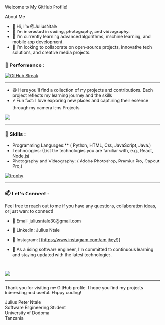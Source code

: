 Welcome to My GitHub Profile!

About Me

- 👋 Hi, I’m @JuliusNtale <br>
- 👀 I’m interested in coding, photography, and videography. <br>
- 🌱 I’m currently learning advanced algorithms, machine learning, and mobile app development. <br>
- 💞️ I’m looking to collaborate on open-source projects, innovative tech solutions, and creative media projects. <br>

### 🚧 Performance : 

[![GitHub Streak](https://streak-stats.demolab.com?user=JuliusNtale&theme=radical&border_radius=9&date_format=M%20j%5B%2C%20Y%5D&card_width=481)](https://git.io/streak-stats)
<hr/>

- 😄 Here you'll find a collection of my projects and contributions. Each project reflects my learning journey and the skills<br>
- ⚡ Fun fact: I love exploring new places and capturing their essence through my camera lens
Projects


![](https://github-readme-stats.vercel.app/api?username=JuliusNtale&theme=radical&hide_border=false&include_all_commits=true&count_private=true)<br/>
<hr/>



### 🤹 Skills : 

- Programming Languages:** ( Python, HTML, Css, JavaScript, Java.) <br>
- Technologies: (List the technologies you are familiar with, e.g., React, Node.js) <br>
- Photography and Videography: ( Adobe Photoshop, Premiur Pro, Capcut Pro,) <br>

[![trophy](https://github-profile-trophy.vercel.app/?username=JuliusNtale&theme=radical)](https://github.com/ryo-ma/github-profile-trophy)
<hr/>


### 📫 Let's Connect :
Feel free to reach out to me if you have any questions, collaboration ideas, or just want to connect!

- 📧 Email: juliusntale30@gmail.com
  
- 💼 LinkedIn: Julius Ntale

- 🌱 Instagram: [(https://www.instagram.com/am.jhey/)] 
  
- 🚀 As a rising software engineer, I'm committed to continuous learning and staying updated with the latest technologies.
 <br>

![](https://github-profile-summary-cards.vercel.app/api/cards/profile-details?username=JuliusNtale&theme=radical)<br/>
<hr/>


Thank you for visiting my GitHub profile. I hope you find my projects interesting and useful. Happy coding! <br>

Julius Peter Ntale <br>
Software Engineering Student <br>
University of Dodoma <br>
Tanzania <br>

